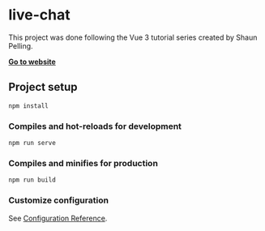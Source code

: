 # live-chat

This project was done following the Vue 3 tutorial series created by Shaun Pelling.

[**Go to website**](https://udemy-vue-firebase-sites-98eed.web.app/chatroom)

## Project setup

```
npm install
```

### Compiles and hot-reloads for development

```
npm run serve
```

### Compiles and minifies for production

```
npm run build
```

### Customize configuration

See [Configuration Reference](https://cli.vuejs.org/config/).
